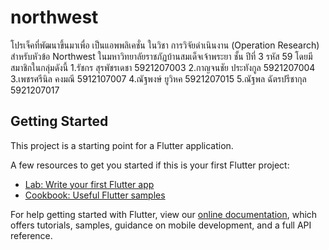 # northwest

โปรเจ็คที่พัฒนาขึ้นมาเพื่อ เป็นแอพพลิเคชั่น ในวิชา การวิจัยดำเนินงาน (Operation Research) สำหรับหัวข้อ Northwest 
ในมหาวิทยาลัยราชภัฏบ้านสมเด็จเจ้าพระยา ชั้น ปีที่ 3 รหัส 59
โดยมีสมาชิกในกลุ่มดังนี้
1.รัชกร สุรพัชรเดชา 5921207003
2.กาญจนชัย ประทังกูล 5921207004
3.เพชรศรีนิล คงมณี 5912107007
4.ณัฐพงษ์ ยูวิหค 5921207015
5.ณัฐพล ฉัตรปรีชากุล 5921207017

## Getting Started

This project is a starting point for a Flutter application.

A few resources to get you started if this is your first Flutter project:

- [Lab: Write your first Flutter app](https://flutter.io/docs/get-started/codelab)
- [Cookbook: Useful Flutter samples](https://flutter.io/docs/cookbook)

For help getting started with Flutter, view our 
[online documentation](https://flutter.io/docs), which offers tutorials, 
samples, guidance on mobile development, and a full API reference.
